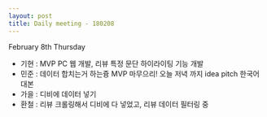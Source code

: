 ```yaml
---
layout: post
title: Daily meeting - 180208
---
```


February 8th Thursday


* 기현 : MVP PC 웹 개발, 리뷰 특정 문단 하이라이팅 기능 개발
* 민준 : 데이터 합치는거 하는즁 MVP 마무으리! 오늘 저녁 까지 idea pitch 한국어 대본
* 가을 : 디비에 데이터 넣기
* 환철 : 리뷰 크롤링해서 디비에 다 넣었고, 리뷰 데이터 필터링 중
